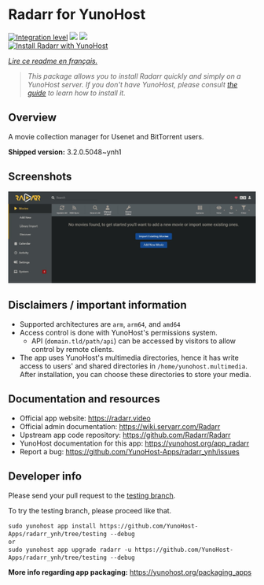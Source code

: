 <!--
N.B.: This README was automatically generated by https://github.com/YunoHost/apps/tree/master/tools/README-generator
It shall NOT be edited by hand.
-->

# Radarr for YunoHost

[![Integration level](https://dash.yunohost.org/integration/radarr.svg)](https://dash.yunohost.org/appci/app/radarr) ![](https://ci-apps.yunohost.org/ci/badges/radarr.status.svg) ![](https://ci-apps.yunohost.org/ci/badges/radarr.maintain.svg)  
[![Install Radarr with YunoHost](https://install-app.yunohost.org/install-with-yunohost.svg)](https://install-app.yunohost.org/?app=radarr)

*[Lire ce readme en français.](./README_fr.md)*

> *This package allows you to install Radarr quickly and simply on a YunoHost server.
If you don't have YunoHost, please consult [the guide](https://yunohost.org/#/install) to learn how to install it.*

## Overview

A movie collection manager for Usenet and BitTorrent users.

**Shipped version:** 3.2.0.5048~ynh1



## Screenshots

![](./doc/screenshots/screenshot.jpg)

## Disclaimers / important information

* Supported architectures are `arm`, `arm64`, and `amd64`
* Access control is done with YunoHost's permissions system.
  * API (`domain.tld/path/api`) can be accessed by visitors to allow control by remote clients.
* The app uses YunoHost's multimedia directories, hence it has write access to users' and shared directories in `/home/yunohost.multimedia`. After installation, you can choose these directories to store your media.

## Documentation and resources

* Official app website: https://radarr.video
* Official admin documentation: https://wiki.servarr.com/Radarr
* Upstream app code repository: https://github.com/Radarr/Radarr
* YunoHost documentation for this app: https://yunohost.org/app_radarr
* Report a bug: https://github.com/YunoHost-Apps/radarr_ynh/issues

## Developer info

Please send your pull request to the [testing branch](https://github.com/YunoHost-Apps/radarr_ynh/tree/testing).

To try the testing branch, please proceed like that.
```
sudo yunohost app install https://github.com/YunoHost-Apps/radarr_ynh/tree/testing --debug
or
sudo yunohost app upgrade radarr -u https://github.com/YunoHost-Apps/radarr_ynh/tree/testing --debug
```

**More info regarding app packaging:** https://yunohost.org/packaging_apps